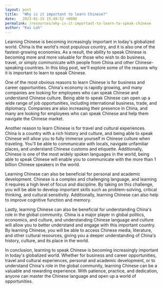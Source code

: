 ```yaml
---
layout: post
title:  "Why is it important to learn Chinese?"
date:   2023-01-15 15:49:52 +0800
permalink: /resources/why-is-it-important-to-learn-to-speak-chinese
author: "Kai Loh"
---
```



Learning Chinese is becoming increasingly important in today's globalized world. China is the world's most populous country, and it is also one of the fastest-growing economies. As a result, the ability to speak Chinese is becoming more and more valuable for those who wish to do business, travel, or simply communicate with people from China and other Chinese-speaking countries. In this blog post, we'll explore some of the reasons why it is important to learn to speak Chinese.



One of the most obvious reasons to learn Chinese is for business and career opportunities. China's economy is rapidly growing, and many companies are looking for employees who can speak Chinese and understand Chinese culture. Being able to speak Chinese can open up a wide range of job opportunities, including international business, trade, and diplomacy. Companies are also increasing their presence in China, and many are looking for employees who can speak Chinese and help them navigate the Chinese market.



Another reason to learn Chinese is for travel and cultural experiences. China is a country with a rich history and culture, and being able to speak Chinese will allow you to fully immerse yourself in Chinese culture when traveling. You'll be able to communicate with locals, navigate unfamiliar places, and understand Chinese customs and etiquette. Additionally, Chinese is one of the most widely spoken languages in the world, being able to speak Chinese will enable you to communicate with the more than 1 billion Chinese speakers in the world.



Learning Chinese can also be beneficial for personal and academic development. Chinese is a complex and challenging language, and learning it requires a high level of focus and discipline. By taking on this challenge, you will be able to develop important skills such as problem-solving, critical thinking, and cultural sensitivity. Additionally, learning Chinese can also help to improve cognitive function and memory.



Lastly, learning Chinese can also be beneficial for understanding China's role in the global community. China is a major player in global politics, economics, and culture, and understanding Chinese language and culture will allow you to better understand and engage with this important country. By learning Chinese, you will be able to access Chinese media, literature, and other cultural resources, giving you a deeper understanding of China's history, culture, and its place in the world.



In conclusion, learning to speak Chinese is becoming increasingly important in today's globalized world. Whether for business and career opportunities, travel and cultural experiences, personal and academic development, or to understand China's role in the global community, learning Chinese can be a valuable and rewarding experience. With patience, practice, and dedication, anyone can master the Chinese language and open up a world of opportunities.



